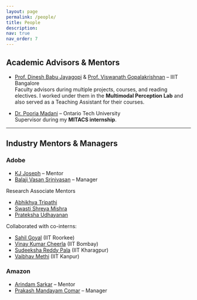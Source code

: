 ```yaml
---
layout: page
permalink: /people/
title: People
description: 
nav: true
nav_order: 7
---
```


## Academic Advisors & Mentors

- [Prof. Dinesh Babu Jayagopi](https://www.iiitb.ac.in/faculty/dinesh-babu-jayagopi) & [Prof. Viswanath Gopalakrishnan](https://www.iiitb.ac.in/faculty/viswanath-gopalakrishnan) – IIIT Bangalore  
  Faculty advisors during multiple projects, courses, and reading electives. I worked under them in the **Multimodal Perception Lab** and also served as a Teaching Assistant for their courses.

- [Dr. Pooria Madani](https://businessandit.ontariotechu.ca/people/faculty/networking-and-it-security/pooria-madani.php) – Ontario Tech University  
  Supervisor during my **MITACS internship**.

---

## Industry Mentors & Managers

### Adobe
- [KJ Joseph](https://josephkj.in/) – Mentor  
- [Balaji Vasan Srinivasan](https://research.adobe.com/person/balaji-vasan-srinivasan/) – Manager 

Research Associate Mentors
- [Abhikhya Tripathi](https://www.linkedin.com/in/abhikhya-tripathy-84b372221)
- [Swasti Shreya Mishra](https://www.linkedin.com/in/swastishreyamishra)
- [Prateksha Udhayanan](https://prateksha.github.io/)

Collaborated with co-interns:  
- [Sahil Goyal](https://sahilg06.github.io/) (IIT Roorkee)
- [Vinay Kumar Cheerla](https://www.linkedin.com/in/vinay-kumar-cheerla) (IIT Bombay)
- [Sudeeksha Reddy Pala](https://in.linkedin.com/in/sudeeksha2308) (IIT Kharagpur)
- [Vaibhav Methi](https://in.linkedin.com/in/vaibhav-methi-136162227) (IIT Kanpur)

### Amazon
- [Arindam Sarkar](https://www.amazon.science/author/arindam-sarkar) – Mentor  
- [Prakash Mandayam Comar](https://www.amazon.science/author/prakash-mandayam-comar) – Manager  
